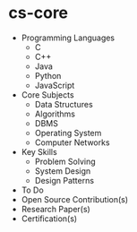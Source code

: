 # cs-core
* Programming Languages
  * C
  * C++
  * Java
  * Python
  * JavaScript
* Core Subjects
  * Data Structures
  * Algorithms
  * DBMS
  * Operating System
  * Computer Networks
* Key Skills
  * Problem Solving
  * System Design
  * Design Patterns
* To Do
 * Open Source Contribution(s)
 * Research Paper(s)
 * Certification(s)
